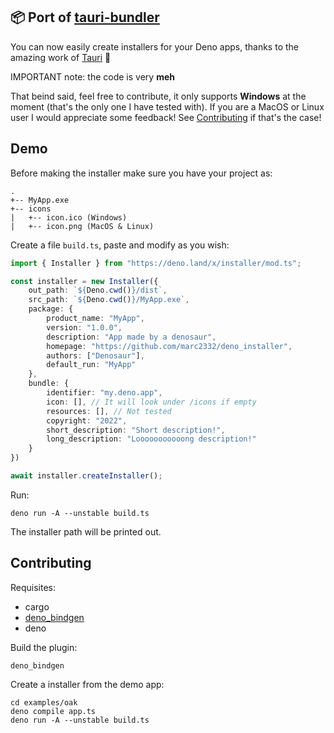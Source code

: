 ## 📦 Port of [tauri-bundler](https://github.com/tauri-apps/tauri/tree/dev/tooling/bundler)

You can now easily create installers for your Deno apps, thanks to the amazing work of [Tauri](https://github.com/tauri-apps/tauri/tree/dev/tooling/bundler) 💪

IMPORTANT note: the code is very **meh**

That beind said, feel free to contribute, it only supports **Windows** at the moment (that's the only one I have tested with). If you are a MacOS or Linux user I would appreciate some feedback! See [Contributing](#Contributing) if that's the case!

## Demo

Before making the installer make sure you have your project as:

```
.
+-- MyApp.exe
+-- icons
|   +-- icon.ico (Windows)
|   +-- icon.png (MacOS & Linux)
```

Create a file `build.ts`, paste and modify as you wish:

```ts
import { Installer } from "https://deno.land/x/installer/mod.ts";

const installer = new Installer({
    out_path: `${Deno.cwd()}/dist`,
    src_path: `${Deno.cwd()}/MyApp.exe`,
    package: {
        product_name: "MyApp",
        version: "1.0.0",
        description: "App made by a denosaur",
        homepage: "https://github.com/marc2332/deno_installer",
        authors: ["Denosaur"],
        default_run: "MyApp"
    },
    bundle: {
        identifier: "my.deno.app",
        icon: [], // It will look under /icons if empty
        resources: [], // Not tested
        copyright: "2022",
        short_description: "Short description!",
        long_description: "Looooooooooong description!"
    }
})

await installer.createInstaller();
```

Run:
```shell
deno run -A --unstable build.ts
```

The installer path will be printed out.

## Contributing

Requisites:
- cargo
- [deno_bindgen](https://github.com/denoland/deno_bindgen)
- deno

Build the plugin:
```shell
deno_bindgen
```

Create a installer from the demo app:
```shell
cd examples/oak
deno compile app.ts
deno run -A --unstable build.ts
```
